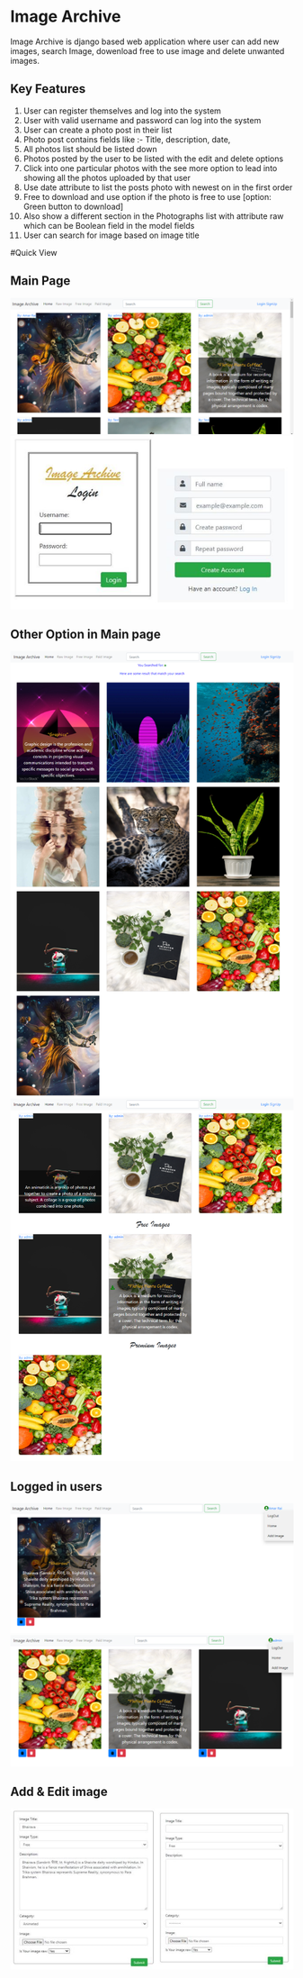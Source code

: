 # Image Archive
Image Archive is django based web application where user can add new images, search Image, dowenload free to use image and delete unwanted images. 
## Key Features
1.	User can register themselves and log into the system
2.	User with valid username and password can log into the system 
3.	User can create a photo post in their list
4.	Photo post contains fields like :- Title, description, date, 
5.	All photos list should be listed down 
6.	Photos posted by the user to be listed with the edit and delete options 
7.	Click into one particular photos with the see more option to lead into showing all the photos uploaded by that user
8.	Use date attribute to list the posts photo with newest on in the first order
9.	Free to download and use option if the photo is free to use [option: Green button to download]
10.	Also show a different section in the Photographs list with attribute raw which can be Boolean field in the model fields
11. User can search for image based on image title

#Quick View

## Main Page
![](src/static/imageView/mainView.png) ![](src/static/imageView/loginRegister.JPG)

## Other Option in Main page
![](src/static/imageView/search-list.png) ![](src/static/imageView/lidt-by-user.png)

## Logged in users
![](src/static/imageView/loginUser1.png)
![](src/static/imageView/loginUser2.png)

## Add & Edit image
![](src/static/imageView/addEdit.JPG)


